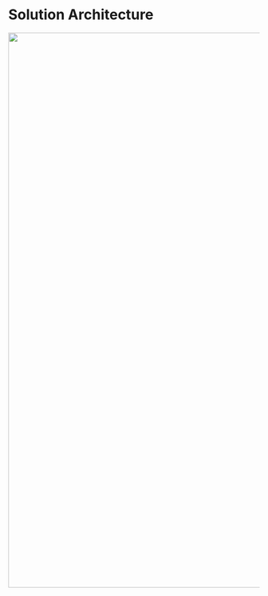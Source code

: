 # Solution Architecture

<img align="center" width="1110" src="/docs/Future State Solution Architecture.drawio (3).png)">
